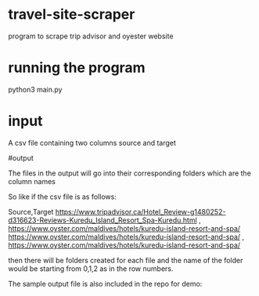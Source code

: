# travel-site-scraper
program to scrape trip advisor and oyester website

# running the program
python3 main.py


# input

A csv file containing two columns source and target

#output

The files in the output will go into their corresponding folders which are the column names

So like if the csv file is as follows:

Source,Target
https://www.tripadvisor.ca/Hotel_Review-g1480252-d316623-Reviews-Kuredu_Island_Resort_Spa-Kuredu.html  ,   https://www.oyster.com/maldives/hotels/kuredu-island-resort-and-spa/
https://www.oyster.com/maldives/hotels/kuredu-island-resort-and-spa/  ,   https://www.oyster.com/maldives/hotels/kuredu-island-resort-and-spa/

then there will be folders created for each file and the name of the folder would be starting from 0,1,2 as in the row numbers.


The sample output file is also included in the repo for demo:



 
 
  


